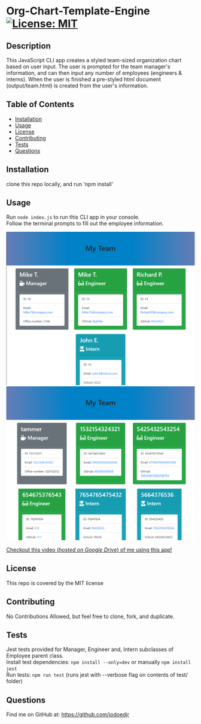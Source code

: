 # Org-Chart-Template-Engine    [![License: MIT](https://img.shields.io/badge/License-MIT-yellow.svg)](https://opensource.org/licenses/MIT)

## Description 

This JavaScript CLI app creates a styled team-sized organization chart based on user input. The user is prompted for the team manager's information, and can then input any number of employees (engineers & interns). When the user is finished a pre-styled html document (output/team.html) is created from the user's information.


## Table of Contents

* [Installation](#installation)
* [Usage](#usage)
* [License](#license)
* [Contributing](#contributing)
* [Tests](#tests)
* [Questions](#questions)


## Installation

clone this repo locally, and run 'npm install'


## Usage 

Run `node index.js` to run this CLI app in your console.\
Follow the terminal prompts to fill out the employee information.

![Example Result 1](https://github.com/jodoedjr/Org-Chart-Template-Engine/blob/master/Assets/Sample1.png)
![Example Result 2](https://github.com/jodoedjr/Org-Chart-Template-Engine/blob/master/Assets/Sample2.png)

[Checkout this video (*hosted on Google Drive*) of me using this app!](https://drive.google.com/file/d/1FaKam6LMAzoUFU3rgXlRMMq-7Os1ariX/view?usp=sharing)


## License

This repo is covered by the MIT license


## Contributing

No Contributions Allowed, but feel free to clone, fork, and duplicate.


## Tests

Jest tests provided for Manager, Engineer and, Intern subclasses of Employee parent class.\
Install test dependencies: `npm install --only=dev` or manually `npm install jest`\
Run tests: `npm run test` (runs jest with --verbose flag on contents of test/ folder)


## Questions

Find me on GitHub at: https://github.com/jodoedjr

